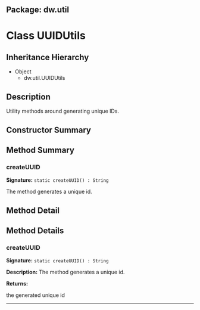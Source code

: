 ## Package: dw.util

# Class UUIDUtils

## Inheritance Hierarchy

- Object
  - dw.util.UUIDUtils

## Description

Utility methods around generating unique IDs.

## Constructor Summary

## Method Summary

### createUUID

**Signature:** `static createUUID() : String`

The method generates a unique id.

## Method Detail

## Method Details

### createUUID

**Signature:** `static createUUID() : String`

**Description:** The method generates a unique id.

**Returns:**

the generated unique id

---